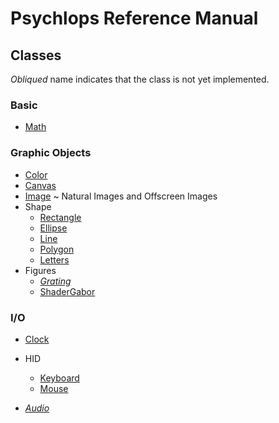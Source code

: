 Psychlops Reference Manual
==========================


Classes
-------

*Obliqued* name indicates that the class is not yet implemented.

### Basic

- [Math](Math)

### Graphic Objects

- [Color](Color)
- [Canvas](Canvas)
- [Image](Image) ~ Natural Images and Offscreen Images
- Shape
	- [Rectangle](Rectangle)
	- [Ellipse](Ellipse)
	- [Line](Line)
	- [Polygon](Polygon)
	- [Letters](Letters)
- Figures
	- *[Grating](Grating)*
	- [ShaderGabor](ShaderGabor)

### I/O

- [Clock](Clock)

- HID
	- [Keyboard](Keyboard)
	- [Mouse](Mouse)

- *[Audio]()*
